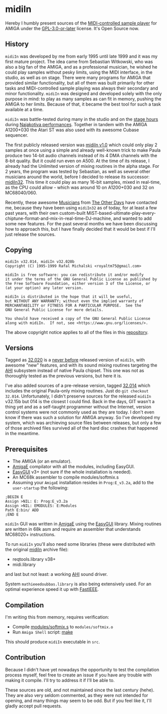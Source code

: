 midiIn
======

Hereby I humbly present sources of the [MIDI-controlled sample player] for AMIGA under the [GPL-3.0-or-later](COPYING) license. It's Open Source now.

History
-------

`midiIn` was developed by me from early 1995 until late 1999 and it was my first mature project. The idea came from Sebastian Witkowski, who was also a big fan of the AMIGA, and as a professional musician, he wished he could play samples without pesky limits, using the MIDI interface, in the studio, as well as on stage. There were many programs for AMIGA that provided similar functionality, but all of them was built primarily for other tasks and MIDI-controlled sample playing was always their secondary and minor functionality. `midiIn` was designed and developed solely with the only purpose in mind: to play as many samples as can fit in memory, pushing the AMIGA to her limits. Because of that, it became the best tool for such a task available at a time.

`midiIn` was battle-tested during many in the studio and on the [stage hours](https://www.youtube.com/watch?v=fZkUvcbqcgg&list=PL23E3B9D150F8F020) during [Najakotiva performances](https://www.youtube.com/watch?v=cOjqpoVyNVs&lc=Ugw2RlhaID3FPzMIYZ14AaABAg). Together in tandem with the AMIGA A1200+030 the Atari ST was also used with its awesome Cubase sequencer.

The first publicly released version was [midiIn v1.0](https://aminet.net/package/mus/midi/midiIn) which could only play 2 samples at once using a simple and already well-known trick to make Paula produce two 14-bit audio channels instead of its 4 DMA channels with the 8-bit quality. But it could run even on A500. At the time of its release, I already had the Unlimited version of mixing routines in the alpha stage. For 2 years, the program was tested by Sebastian, as well as several other musicians around the world, before I decided to release its successor: [midiIn32](https://aminet.net/package/mus/midi/midiIn32). This time it could play as many 16-bit samples, mixed in real-time, as the CPU could allow - which was around 10 on A1200+030 and 32 on MC68040/060.

Recently, these awesome [Musicians](https://twitter.com/_Adoru_/status/997923877224370176) from [The Other Days](http://theotherdays.net/) have contacted me, because they have been using `midiIn32` as of today, for at least a few past years, with their own custom-built MiST-based-ultimate-play-every-chiptune-format-and-mix-in-real-time-DJ-machine, and wanted to add some new features. For the past several months we have been discussing how to approach this, but I have finally decided that it would be best if I'll just release the sources.


Copying
-------

    midiIn v32.014, midiIn v32.020b
    Copyright (C) 1995-1999 Rafal Michalski <royaltm75@gmail.com>

    midiIn is free software: you can redistribute it and/or modify
    it under the terms of the GNU General Public License as published by
    the Free Software Foundation, either version 3 of the License, or
    (at your option) any later version.

    midiIn is distributed in the hope that it will be useful,
    but WITHOUT ANY WARRANTY; without even the implied warranty of
    MERCHANTABILITY or FITNESS FOR A PARTICULAR PURPOSE.  See the
    GNU General Public License for more details.

    You should have received a copy of the GNU General Public License
    along with midiIn.  If not, see <https://www.gnu.org/licenses/>.

The above copyright notice applies to all of the files in this [repository](https://github.com/royaltm/Amiga-midiIn).


Versions
--------

Tagged as [32.020] is a [never before](Dokumentacja/News) released version of `midiIn`, with awesome "new" features, and with its sound mixing routines targeting the [AHI] subsystem instead of native Paula chipset. This one was not as thoroughly tested as the previous versions, but here it is.

I've also added sources of a pre-release version, tagged [32.014] which includes the original Paula-only mixing routines. Just do `git checkout 32.014`. Unfortunately, I didn't preserve sources for the released `midiIn` v32.15b but 014 is the closest I could find. Back in the days, GIT wasn't a thing yet and as a self-taught programmer without the Internet, version control systems were not commonly used as they are today. I don't even know if there was such a solution for AMIGA anyway. So I've developed my system, which was archieving source files between releases, but only a few of those archived files survived all of the hard disc crashes that happened in the meantime.


Prerequisites
-------------

* The AMIGA (or an emulator).
* [AmigaE] compilator with all the modules, including EasyGUI.
* [EasyGUI] v3+ (not sure if the whole installation is needed).
* An MC68k assembler to compile modules/softmix.s
* Assuming your `AmigaE` installation resides in `Prog:E_v3.2a`, add to the `user-startup` the following:

```
;BEGIN E
Assign >NIL: E: Prog:E_v3.2a
Assign >NIL: EMODULES: E:Modules
Path E:bin/ ADD
;END E
```

`midiIn` GUI was written in [AmigaE] using the [EasyGUI] library. Mixing routines are written in 68k asm and require an assembler that understands MC68020+ instructions.

To run `midiIn` you'll also need some libraries (these were distributed with the original [midiIn] archive file):

* reqtools.library v38+
* midi.library

and last but not least: a working [AHI] sound driver.

System `mathieeedoubbas.library` is also being extensively used. For an optimal experience speed it up with [FastIEEE].


Compilation
-----------

I'm writing this from memory, requires verification:

* Compile [modules/softmix.s](modules/softmix.s) to `modules/softmix.o`
* Run `Amiga Shell` script: [make](src/make)

This should produce `midiIn` executable in `src`.


Contribution
------------

Because I didn't have yet nowadays the opportunity to test the compilation process myself, feel free to create an issue if you have any trouble with making it compile. I'll try to address it if I'll be able to.

These sources are old, and not maintained since the last century (hehe). They are also very seldom commented, as they were not intended for opening, and many things may seem to be odd. But if you feel like it, I'll gladly accept pull requests.


[midiIn]: http://aminet.net/mus/midi/midiIn32.lha
[MIDI-controlled sample player]: https://aminet.net/package/mus/midi/midiIn32
[AmigaE]: http://strlen.com/amiga-e/
[EasyGUI]: https://aminet.net/package/dev/e/EasyGUI_v33b3
[AHI]: https://aminet.net/search?query=AHI
[FastIEEE]: https://aminet.net/package/util/sys/FastIEEE
[32.014]: https://github.com/royaltm/Amiga-midiIn/tree/32.014
[32.020]: https://github.com/royaltm/Amiga-midiIn/tree/32.020
